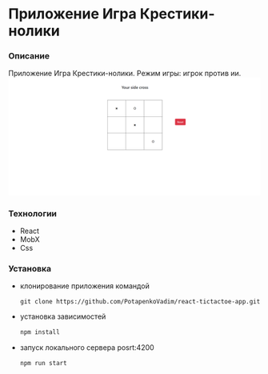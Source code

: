 # Приложение Игра Крестики-нолики #
### Описание
Приложение Игра Крестики-нолики. Режим игры: игрок против ии.
![](pic.PNG)

### Технологии
- React
- MobX
- Css

### Установка
- клонирование приложения командой
  ```bsh
  git clone https://github.com/PotapenkoVadim/react-tictactoe-app.git
- установка зависимостей
  ```js
  npm install
- запуск локального сервера posrt:4200
  ```js
  npm run start